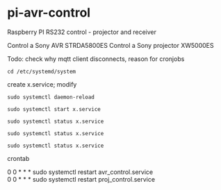# pi-avr-control
Raspberry PI RS232 control - projector and receiver 

Control a Sony AVR STRDA5800ES
Control a Sony projector XW5000ES

Todo: check why mqtt client disconnects, reason for cronjobs



`cd /etc/systemd/system`

create x.service; modify

`sudo systemctl daemon-reload`

`sudo systemctl start x.service`

`sudo systemctl status x.service`

`sudo systemctl status x.service`

`sudo systemctl status x.service`



crontab

0 0 * * * sudo systemctl restart avr_control.service<br>
0 0 * * * sudo systemctl restart proj_control.service

